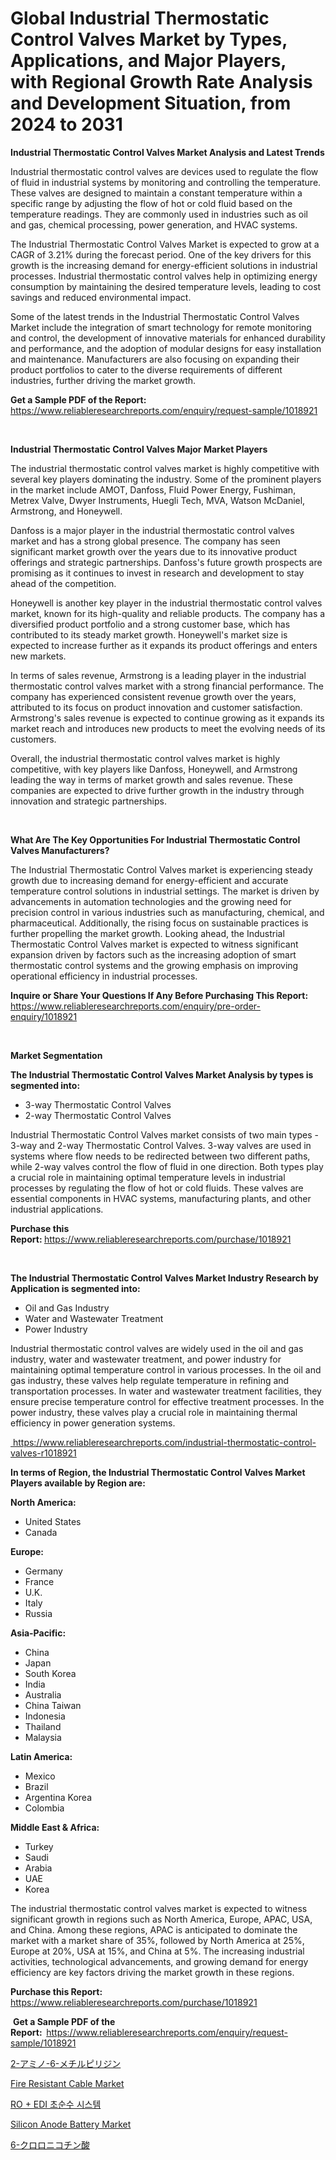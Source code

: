 <p><h1>Global Industrial Thermostatic Control Valves Market by Types, Applications, and Major Players, with Regional Growth Rate Analysis and Development Situation, from 2024 to 2031</h1></p><p><strong>Industrial Thermostatic Control Valves Market Analysis and Latest Trends</strong></p>
<p><p>Industrial thermostatic control valves are devices used to regulate the flow of fluid in industrial systems by monitoring and controlling the temperature. These valves are designed to maintain a constant temperature within a specific range by adjusting the flow of hot or cold fluid based on the temperature readings. They are commonly used in industries such as oil and gas, chemical processing, power generation, and HVAC systems.</p><p>The Industrial Thermostatic Control Valves Market is expected to grow at a CAGR of 3.21% during the forecast period. One of the key drivers for this growth is the increasing demand for energy-efficient solutions in industrial processes. Industrial thermostatic control valves help in optimizing energy consumption by maintaining the desired temperature levels, leading to cost savings and reduced environmental impact.</p><p>Some of the latest trends in the Industrial Thermostatic Control Valves Market include the integration of smart technology for remote monitoring and control, the development of innovative materials for enhanced durability and performance, and the adoption of modular designs for easy installation and maintenance. Manufacturers are also focusing on expanding their product portfolios to cater to the diverse requirements of different industries, further driving the market growth.</p></p>
<p><strong>Get a Sample PDF of the Report:&nbsp;</strong> <a href="https://www.reliableresearchreports.com/enquiry/request-sample/1018921">https://www.reliableresearchreports.com/enquiry/request-sample/1018921</a></p>
<p>&nbsp;</p>
<p><strong>Industrial Thermostatic Control Valves Major Market Players</strong></p>
<p><p>The industrial thermostatic control valves market is highly competitive with several key players dominating the industry. Some of the prominent players in the market include AMOT, Danfoss, Fluid Power Energy, Fushiman, Metrex Valve, Dwyer Instruments, Huegli Tech, MVA, Watson McDaniel, Armstrong, and Honeywell.</p><p>Danfoss is a major player in the industrial thermostatic control valves market and has a strong global presence. The company has seen significant market growth over the years due to its innovative product offerings and strategic partnerships. Danfoss's future growth prospects are promising as it continues to invest in research and development to stay ahead of the competition.</p><p>Honeywell is another key player in the industrial thermostatic control valves market, known for its high-quality and reliable products. The company has a diversified product portfolio and a strong customer base, which has contributed to its steady market growth. Honeywell's market size is expected to increase further as it expands its product offerings and enters new markets.</p><p>In terms of sales revenue, Armstrong is a leading player in the industrial thermostatic control valves market with a strong financial performance. The company has experienced consistent revenue growth over the years, attributed to its focus on product innovation and customer satisfaction. Armstrong's sales revenue is expected to continue growing as it expands its market reach and introduces new products to meet the evolving needs of its customers.</p><p>Overall, the industrial thermostatic control valves market is highly competitive, with key players like Danfoss, Honeywell, and Armstrong leading the way in terms of market growth and sales revenue. These companies are expected to drive further growth in the industry through innovation and strategic partnerships.</p></p>
<p>&nbsp;</p>
<p><strong>What Are The Key Opportunities For Industrial Thermostatic Control Valves Manufacturers?</strong></p>
<p><p>The Industrial Thermostatic Control Valves market is experiencing steady growth due to increasing demand for energy-efficient and accurate temperature control solutions in industrial settings. The market is driven by advancements in automation technologies and the growing need for precision control in various industries such as manufacturing, chemical, and pharmaceutical. Additionally, the rising focus on sustainable practices is further propelling the market growth. Looking ahead, the Industrial Thermostatic Control Valves market is expected to witness significant expansion driven by factors such as the increasing adoption of smart thermostatic control systems and the growing emphasis on improving operational efficiency in industrial processes.</p></p>
<p><strong>Inquire or Share Your Questions If Any Before Purchasing This Report:</strong> <a href="https://www.reliableresearchreports.com/enquiry/pre-order-enquiry/1018921">https://www.reliableresearchreports.com/enquiry/pre-order-enquiry/1018921</a></p>
<p>&nbsp;</p>
<p><strong>Market Segmentation</strong></p>
<p><strong>The Industrial Thermostatic Control Valves Market Analysis by types is segmented into:</strong></p>
<p><ul><li>3-way Thermostatic Control Valves</li><li>2-way Thermostatic Control Valves</li></ul></p>
<p><p>Industrial Thermostatic Control Valves market consists of two main types - 3-way and 2-way Thermostatic Control Valves. 3-way valves are used in systems where flow needs to be redirected between two different paths, while 2-way valves control the flow of fluid in one direction. Both types play a crucial role in maintaining optimal temperature levels in industrial processes by regulating the flow of hot or cold fluids. These valves are essential components in HVAC systems, manufacturing plants, and other industrial applications.</p></p>
<p><strong>Purchase this Report:&nbsp;</strong><a href="https://www.reliableresearchreports.com/purchase/1018921">https://www.reliableresearchreports.com/purchase/1018921</a></p>
<p>&nbsp;</p>
<p><strong>The Industrial Thermostatic Control Valves Market Industry Research by Application is segmented into:</strong></p>
<p><ul><li>Oil and Gas Industry</li><li>Water and Wastewater Treatment</li><li>Power Industry</li></ul></p>
<p><p>Industrial thermostatic control valves are widely used in the oil and gas industry, water and wastewater treatment, and power industry for maintaining optimal temperature control in various processes. In the oil and gas industry, these valves help regulate temperature in refining and transportation processes. In water and wastewater treatment facilities, they ensure precise temperature control for effective treatment processes. In the power industry, these valves play a crucial role in maintaining thermal efficiency in power generation systems.</p></p>
<p><a href="https://www.reliableresearchreports.com/industrial-thermostatic-control-valves-r1018921">&nbsp;https://www.reliableresearchreports.com/industrial-thermostatic-control-valves-r1018921</a></p>
<p><strong>In terms of Region, the Industrial Thermostatic Control Valves Market Players available by Region are:</strong></p>
<p>
    <p> <strong> North America: </strong>
        <ul>
            <li>United States</li>
            <li>Canada</li>
        </ul>
        </p> 
    <p> <strong> Europe: </strong>
        <ul>
            <li>Germany</li>
            <li>France</li>
            <li>U.K.</li>
            <li>Italy</li>
            <li>Russia</li>
        </ul>
        </p> 
    <p> <strong> Asia-Pacific: </strong>
        <ul>
            <li>China</li>
            <li>Japan</li>
            <li>South Korea</li>
            <li>India</li>
            <li>Australia</li>
            <li>China Taiwan</li>
            <li>Indonesia</li>
            <li>Thailand</li>
            <li>Malaysia</li>
        </ul>
        </p> 
    <p> <strong> Latin America: </strong>
        <ul>
            <li>Mexico</li>
            <li>Brazil</li>
            <li>Argentina Korea</li>
            <li>Colombia</li>
        </ul>
        </p> 
    <p> <strong> Middle East & Africa: </strong>
        <ul>
            <li>Turkey</li>
            <li>Saudi</li>
            <li>Arabia</li>
            <li>UAE</li>
            <li>Korea</li>
        </ul>
    </p>
    </p>
<p><p>The industrial thermostatic control valves market is expected to witness significant growth in regions such as North America, Europe, APAC, USA, and China. Among these regions, APAC is anticipated to dominate the market with a market share of 35%, followed by North America at 25%, Europe at 20%, USA at 15%, and China at 5%. The increasing industrial activities, technological advancements, and growing demand for energy efficiency are key factors driving the market growth in these regions.</p></p>
<p><strong>Purchase this Report: </strong><a href="https://www.reliableresearchreports.com/purchase/1018921">https://www.reliableresearchreports.com/purchase/1018921</a></p>
<p>&nbsp;<strong>Get a Sample PDF of the Report:&nbsp;&nbsp;</strong><a href="https://www.reliableresearchreports.com/enquiry/request-sample/1018921">https://www.reliableresearchreports.com/enquiry/request-sample/1018921</a></p>
<p><strong></strong></p>
<p><p><a href="https://github.com/SantosDicki04/Market-Research-Report-List-2/blob/main/1766075152054.md">2-アミノ-6-メチルピリジン</a></p><p><a href="https://github.com/vimar16th/Market-Research-Report-List-5/blob/main/fire-resistant-cable-market.md">Fire Resistant Cable Market</a></p><p><a href="https://github.com/fredrickeglers/Market-Research-Report-List-2/blob/main/4280917161951.md">RO + EDI 초순수 시스템</a></p><p><a href="https://github.com/JameTravis/Market-Research-Report-List-5/blob/main/silicon-anode-battery-market.md">Silicon Anode Battery Market</a></p><p><a href="https://github.com/moulafa/Market-Research-Report-List-2/blob/main/4792564152053.md">6-クロロニコチン酸</a></p></p>